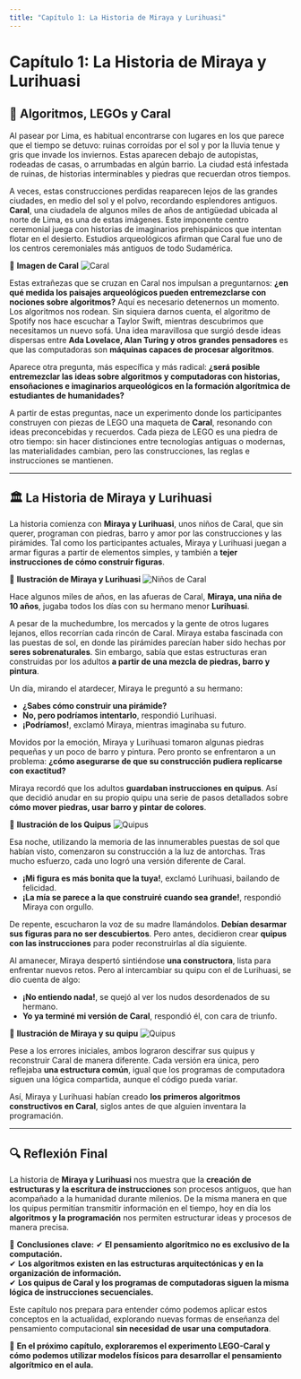 ```yaml
---
title: "Capítulo 1: La Historia de Miraya y Lurihuasi"
---
```


# **Capítulo 1: La Historia de Miraya y Lurihuasi**

## 📜 Algoritmos, LEGOs y Caral

Al pasear por Lima, es habitual encontrarse con lugares en los que parece que el tiempo se detuvo: ruinas corroídas por el sol y por la lluvia tenue y gris que invade los inviernos. Estas aparecen debajo de autopistas, rodeadas de casas, o arrumbadas en algún barrio. La ciudad está infestada de ruinas, de historias interminables y piedras que recuerdan otros tiempos.

A veces, estas construcciones perdidas reaparecen lejos de las grandes ciudades, en medio del sol y el polvo, recordando esplendores antiguos. **Caral**, una ciudadela de algunos miles de años de antigüedad ubicada al norte de Lima, es una de estas imágenes. Este imponente centro ceremonial juega con historias de imaginarios prehispánicos que intentan flotar en el desierto. Estudios arqueológicos afirman que Caral fue uno de los centros ceremoniales más antiguos de todo Sudamérica.

📌 **Imagen de Caral**
![Caral](images/caral.png)

Estas extrañezas que se cruzan en Caral nos impulsan a preguntarnos: **¿en qué medida los paisajes arqueológicos pueden entremezclarse con nociones sobre algoritmos?** Aquí es necesario detenernos un momento. Los algoritmos nos rodean. Sin siquiera darnos cuenta, el algoritmo de Spotify nos hace escuchar a Taylor Swift, mientras descubrimos que necesitamos un nuevo sofá. Una idea maravillosa que surgió desde ideas dispersas entre **Ada Lovelace, Alan Turing y otros grandes pensadores** es que las computadoras son **máquinas capaces de procesar algoritmos**.

Aparece otra pregunta, más específica y más radical: **¿será posible entremezclar las ideas sobre algoritmos y computadoras con historias, ensoñaciones e imaginarios arqueológicos en la formación algorítmica de estudiantes de humanidades?** 

A partir de estas preguntas, nace un experimento donde los participantes construyen con piezas de LEGO una maqueta de **Caral**, resonando con ideas preconcebidas y recuerdos. Cada pieza de LEGO es una piedra de otro tiempo: sin hacer distinciones entre tecnologías antiguas o modernas, las materialidades cambian, pero las construcciones, las reglas e instrucciones se mantienen.

---

## **🏛 La Historia de Miraya y Lurihuasi**

La historia comienza con **Miraya y Lurihuasi**, unos niños de Caral, que sin querer, programan con piedras, barro y amor por las construcciones y las pirámides. Tal como los participantes actuales, Miraya y Lurihuasi juegan a armar figuras a partir de elementos simples, y también a **tejer instrucciones de cómo construir figuras**.

📌 **Ilustración de Miraya y Lurihuasi**
![Niños de Caral](images/ninos_caral.jpg)

Hace algunos miles de años, en las afueras de Caral, **Miraya, una niña de 10 años**, jugaba todos los días con su hermano menor **Lurihuasi**.

A pesar de la muchedumbre, los mercados y la gente de otros lugares lejanos, ellos recorrían cada rincón de Caral. Miraya estaba fascinada con las puestas de sol, en donde las pirámides parecían haber sido hechas por **seres sobrenaturales**. Sin embargo, sabía que estas estructuras eran construidas por los adultos **a partir de una mezcla de piedras, barro y pintura**.

Un día, mirando el atardecer, Miraya le preguntó a su hermano:

- **¿Sabes cómo construir una pirámide?**  
- **No, pero podríamos intentarlo**, respondió Lurihuasi.  
- **¡Podríamos!**, exclamó Miraya, mientras imaginaba su futuro.

Movidos por la emoción, Miraya y Lurihuasi tomaron algunas piedras pequeñas y un poco de barro y pintura. Pero pronto se enfrentaron a un problema: **¿cómo asegurarse de que su construcción pudiera replicarse con exactitud?** 

Miraya recordó que los adultos **guardaban instrucciones en quipus**. Así que decidió anudar en su propio quipu una serie de pasos detallados sobre **cómo mover piedras, usar barro y pintar de colores**.

📌 **Ilustración de los Quipus**
![Quipus](images/quipus_caral.jpg)

Esa noche, utilizando la memoria de las innumerables puestas de sol que habían visto, comenzaron su construcción a la luz de antorchas. Tras mucho esfuerzo, cada uno logró una versión diferente de Caral.

- **¡Mi figura es más bonita que la tuya!**, exclamó Lurihuasi, bailando de felicidad.  
- **¡La mía se parece a la que construiré cuando sea grande!**, respondió Miraya con orgullo.

De repente, escucharon la voz de su madre llamándolos. **Debían desarmar sus figuras para no ser descubiertos**. Pero antes, decidieron crear **quipus con las instrucciones** para poder reconstruirlas al día siguiente.

Al amanecer, Miraya despertó sintiéndose **una constructora**, lista para enfrentar nuevos retos. Pero al intercambiar su quipu con el de Lurihuasi, se dio cuenta de algo:

- **¡No entiendo nada!**, se quejó al ver los nudos desordenados de su hermano.  
- **Yo ya terminé mi versión de Caral**, respondió él, con cara de triunfo.

📌 **Ilustración de Miraya y su quipu**
![Quipus](imagenes/quipus_caral2.png)

Pese a los errores iniciales, ambos lograron descifrar sus quipus y reconstruir Caral de manera diferente. Cada versión era única, pero reflejaba **una estructura común**, igual que los programas de computadora siguen una lógica compartida, aunque el código pueda variar.

Así, Miraya y Lurihuasi habían creado **los primeros algoritmos constructivos en Caral**, siglos antes de que alguien inventara la programación.

---

## 🔍 **Reflexión Final**

La historia de **Miraya y Lurihuasi** nos muestra que la **creación de estructuras y la escritura de instrucciones** son procesos antiguos, que han acompañado a la humanidad durante milenios. De la misma manera en que los quipus permitían transmitir información en el tiempo, hoy en día los **algoritmos y la programación** nos permiten estructurar ideas y procesos de manera precisa.

📌 **Conclusiones clave:**
✔ **El pensamiento algorítmico no es exclusivo de la computación.**  
✔ **Los algoritmos existen en las estructuras arquitectónicas y en la organización de información.**  
✔ **Los quipus de Caral y los programas de computadoras siguen la misma lógica de instrucciones secuenciales.**

Este capítulo nos prepara para entender cómo podemos aplicar estos conceptos en la actualidad, explorando nuevas formas de enseñanza del pensamiento computacional **sin necesidad de usar una computadora**.

🚀 **En el próximo capítulo, exploraremos el experimento LEGO-Caral y cómo podemos utilizar modelos físicos para desarrollar el pensamiento algorítmico en el aula.**

